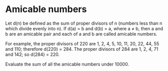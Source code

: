 # Amicable numbers

Let d(n) be defined as the sum of proper divisors of n (numbers less than n
which divide evenly into n).  If d(a) = b and d(b) = a, where a ≠ b, then a and
b are an amicable pair and each of a and b are called amicable numbers.

For example, the proper divisors of 220 are 1, 2, 4, 5, 10, 11, 20, 22, 44, 55
and 110; therefore d(220) = 284. The proper divisors of 284 are 1, 2, 4, 71 and
142; so d(284) = 220.

Evaluate the sum of all the amicable numbers under 10000.
